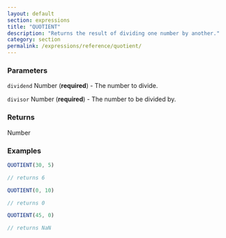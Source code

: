 ```yaml
---
layout: default
section: expressions
title: "QUOTIENT"
description: "Returns the result of dividing one number by another."
category: section
permalink: /expressions/reference/quotient/
---
```


### Parameters

`dividend` Number (__required__) - The number to divide.

`divisor` Number (__required__) - The number to be divided by.

### Returns

Number

### Examples

```js
QUOTIENT(30, 5)

// returns 6
```


```js
QUOTIENT(0, 10)

// returns 0
```


```js
QUOTIENT(45, 0)

// returns NaN
```